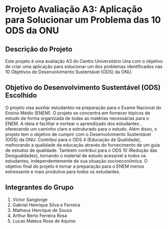 # Projeto Avaliação A3: Aplicação para Solucionar um Problema das 10 ODS da ONU

## Descrição do Projeto

Este projeto é uma avaliação A3 do Centro Universitário Una com o objetivo de criar uma aplicação para solucionar um dos problemas identificados nas 10 Objetivos de Desenvolvimento Sustentável (ODS) da ONU.

## Objetivo do Desenvolvimento Sustentável (ODS) Escolhido

O projeto visa auxiliar estudantes na preparação para o Exame Nacional do Ensino Médio (ENEM). O projeto se concentra em fornecer tópicos de estudo de forma organizada de todas as matérias necessárias para o ENEM.
A ideia é facilitar e nortear o aprendizado dos estudantes , oferecendo um caminho claro e estruturado para o estudo. Além disso, o projeto tem o objetivo de cumprir com o Desenvolvimento Sustentável (ODS) da ONU.
Contribui para o ODS 4 (Educação de Qualidade), melhorando a qualidade da educação através do fornecimento de um guia de estudos de qualidade. Também contribui para o ODS 10 (Redução das Desigualdades), tornando o
material de estudo acessível a todos os estudantes, independentemente de sua situação socioeconômica. O objetivo final do projeto é tornar a preparação para o ENEM menos estressante e mais produtiva para todos os estudantes.

## Integrantes do Grupo

1. Victor Sangiorge
2. Gabriel Henrique Silva e Ferreira 
3. Matheus Henrique de Souza 
4. Arthur Berto Ferreira Rosa 
5. Lucas Mateus Rosa de Aquino 
